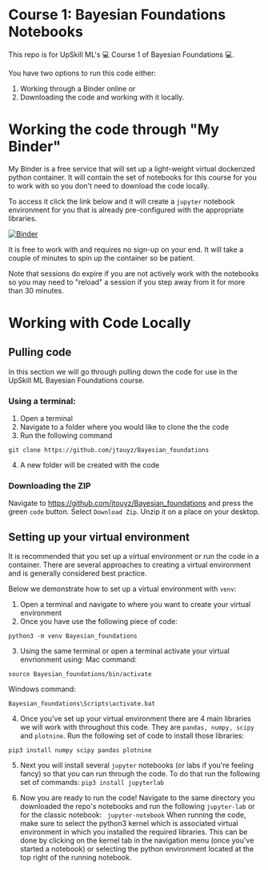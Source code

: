 # Course 1: Bayesian Foundations Notebooks
This repo is for UpSkill ML's 💻 Course 1 of Bayesian Foundations 💻.

You have two options to run this code either:
1. Working through a Binder online or
2. Downloading the code and working with it locally.


# Working the code through "My Binder"
My Binder is a free service that will set up a light-weight virtual dockerized python container. It will contain the set of notebooks for this course for you to work with so you don't need to download the code locally.

To access it click the link below and it will create a `jupyter` notebook environment for you that is already pre-configured with the appropriate libraries.

[![Binder](https://mybinder.org/badge_logo.svg)](https://mybinder.org/v2/gh/jtouyz/Bayesian_foundations/HEAD)

It is free to work with and requires no sign-up on your end. It will take a couple of minutes to spin up the container so be patient.

Note that sessions do expire if you are not actively work with the notebooks so you may need to "reload" a session if you step away from it for more than 30 minutes.

# Working with Code Locally 

## Pulling code
In this section we will go through pulling down the code for use in the UpSkill ML Bayesian Foundations course.

### Using a terminal: 
1. Open a terminal
2. Navigate to a folder where you would like to clone the the code
3. Run the following command

```
git clone https://github.com/jtouyz/Bayesian_foundations
```

4. A new folder will be created with the code

### Downloading the ZIP
Navigate to https://github.com/jtouyz/Bayesian_foundations and press the green `code` button. Select `Download Zip`. Unzip it on a place on your desktop.


## Setting up your virtual environment
It is recommended that you set up a virtual environment or run the code in a container. There are several approaches to creating a virtual environment and is generally considered best practice.

Below we demonstrate how to set up a virtual environment with `venv`:

1. Open a terminal and navigate to where you want to create your virtual environment
2. Once you have use the following piece of code:
```
python3 -m venv Bayesian_foundations
```

3. Using the same terminal or open a terminal activate your virtual envrionment using:
Mac command:
```
source Bayesian_foundations/bin/activate
```

Windows command:
```
Bayesian_foundations\Scripts\activate.bat
```
4. Once you've set up your virtual environment there are 4 main libraries we will work with throughout this code. They are `pandas, numpy, scipy` and `plotnine`. Run the following set of code to install those libraries:
```
pip3 install numpy scipy pandas plotnine
```

5. Next you will install several `jupyter` notebooks (or labs if you're feeling fancy) so that you can run through the code. To do that run the following set of commands:
`
pip3 install jupyterlab
`

6. Now you are ready to run the code! Navigate to the same directory you downloaded the repo's notebooks and run the following 
`
jupyter-lab
`
or for the classic notebook:
` 
jupyter-notebook
`
When running the code, make sure to select the python3 kernel which is associated virtual environment in which you installed the required libraries. This can be done by clicking on the kernel tab in the navigation menu (once you've started a notebook) or selecting the python environment located at the top right of the running notebook.